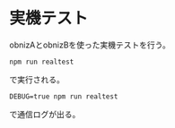 # 実機テスト

obnizAとobnizBを使った実機テストを行う。

```
npm run realtest
```
で実行される。

```
DEBUG=true npm run realtest
```
で通信ログが出る。